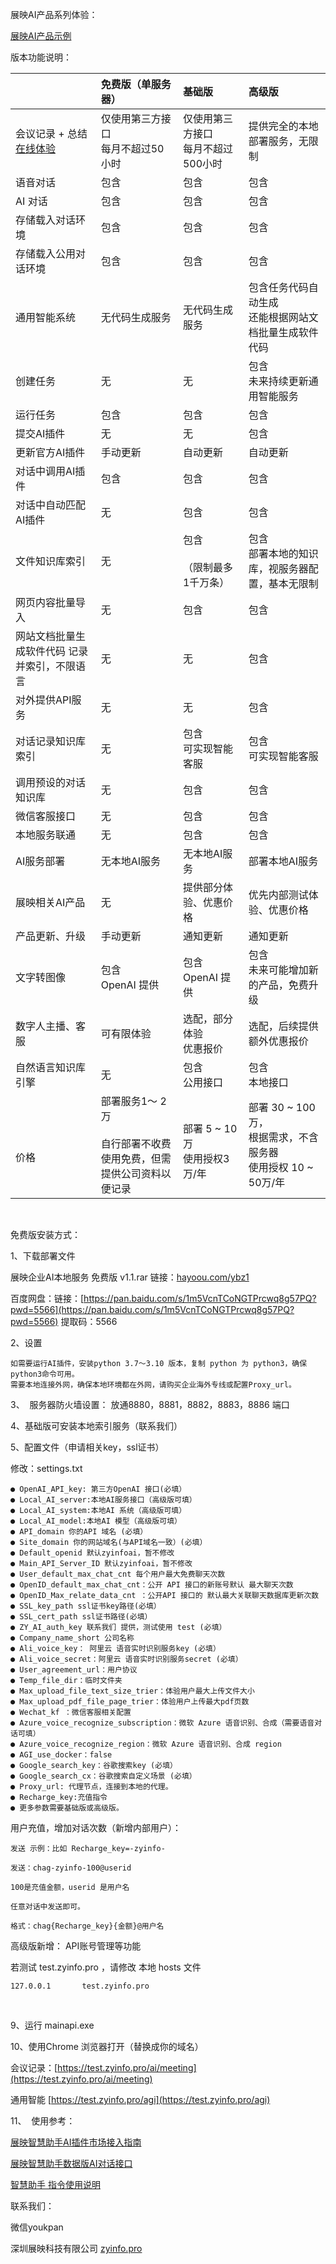 展映AI产品系列体验：

[展映AI产品示例](http://zyinfo.pro)

版本功能说明：

| |免费版（单服务器）|基础版|高级版|
|:----|:----|:----|:----|
|会议记录 + 总结<br>[在线体验](http://m.zyinfo.pro)|仅使用第三方接口<br>每月不超过50小时|仅使用第三方接口<br>每月不超过500小时|提供完全的本地部署服务，无限制|
|语音对话|包含|包含|包含|
|AI 对话|包含|包含|包含|
|存储载入对话环境|包含|包含|包含|
|存储载入公用对话环境|包含|包含|包含|
|    通用智能系统|    无代码生成服务|    无代码生成服务|包含任务代码自动生成<br>还能根据网站文档批量生成软件代码|
|    创建任务|    无|    无|包含<br>未来持续更新通用智能服务|
|运行任务|包含|包含|包含|
|提交AI插件|无|无|包含|
|更新官方AI插件|手动更新|自动更新|自动更新|
|对话中调用AI插件|包含|包含|包含|
|对话中自动匹配AI插件|无|包含|包含|
|    文件知识库索引|    无|包含<br><br>（限制最多1千万条）|包含<br>部署本地的知识库，视服务器配置，基本无限制|
|网页内容批量导入|无|包含|包含|
|网站文档批量生成软件代码 记录并索引，不限语言|    无|    无|    包含|
|对外提供API服务|无|无|包含|
|对话记录知识库索引|无|包含<br>可实现智能客服|包含<br>可实现智能客服|
|调用预设的对话知识库|无|包含|包含|
|微信客服接口|无|包含|包含|
|本地服务联通|无|包含|包含|
|AI服务部署|无本地AI服务|无本地AI服务|部署本地AI服务|
|展映相关AI产品|无|提供部分体验、优惠价格|优先内部测试体验、优惠价格|
|产品更新、升级|手动更新|通知更新|通知更新|
|    文字转图像|包含<br>OpenAI 提供|包含<br>OpenAI 提供|包含<br>未来可能增加新的产品，免费升级|
|数字人主播、客服|可有限体验|选配，部分体验<br>优惠报价|选配，后续提供<br>额外优惠报价|
|自然语言知识库引擎|无|包含<br>公用接口|包含<br>本地接口|
| <br><br>价格|部署服务1～ 2万<br><br>自行部署不收费<br>使用免费，但需提供公司资料以便记录|    <br>部署 5 ~ 10万<br>使用授权3万/年|部署 30 ~ 100万，<br>根据需求，不含服务器<br>使用授权 10 ~ 50万/年|

 

免费版安装方式：

1、下载部署文件

展映企业AI本地服务 免费版 v1.1.rar 链接：[hayoou.com/ybz1](http://box.hayoou.com/1682096812993/%E5%B1%95%E6%98%A0%E4%BC%81%E4%B8%9AAI%E6%9C%AC%E5%9C%B0%E6%9C%8D%E5%8A%A1%20%E5%85%8D%E8%B4%B9%E7%89%88%20v1.1.rar)


百度网盘：链接：[https://pan.baidu.com/s/1m5VcnTCoNGTPrcwq8g57PQ?pwd=5566](https://pan.baidu.com/s/1m5VcnTCoNGTPrcwq8g57PQ?pwd=5566)
提取码：5566


2、设置

	如需要运行AI插件，安装python 3.7～3.10 版本，复制 python 为 python3，确保python3命令可用。
	需要本地连接外网，确保本地环境都在外网，请购买企业海外专线或配置Proxy_url。

3、  服务器防火墙设置：
	放通8880，8881，8882，8883，8886 端口

4、基础版可安装本地索引服务（联系我们） 

5、配置文件（申请相关key，ssl证书）

修改：settings.txt

	● OpenAI_API_key: 第三方OpenAI 接口(必填）
	● Local_AI_server:本地AI服务接口（高级版可填）
	● Local_AI_system:本地AI 系统（高级版可填）
	● Local_AI_model:本地AI 模型（高级版可填）
	● API_domain 你的API 域名 (必填）
	● Site_domain 你的网站域名(与API域名一致）(必填）
	● Default_openid 默认zyinfoai，暂不修改
	● Main_API_Server_ID 默认zyinfoai，暂不修改
	● User_default_max_chat_cnt 每个用户最大免费聊天次数
	● OpenID_default_max_chat_cnt：公开 API 接口的新账号默认 最大聊天次数
	● OpenID_Max_relate_data_cnt ：公开API 接口的 默认最大关联聊天数据库更新次数
	● SSL_key_path ssl证书key路径(必填）
	● SSL_cert_path ssl证书路径(必填）
	● ZY_AI_auth_key 联系我们 提供，测试使用 test (必填）
	● Company_name_short 公司名称
	● Ali_voice_key： 阿里云 语音实时识别服务key (必填）
	● Ali_voice_secret：阿里云 语音实时识别服务secret (必填）
	● User_agreement_url：用户协议
	● Temp_file_dir：临时文件夹
	● Max_upload_file_text_size_trier：体验用户最大上传文件大小
	● Max_upload_pdf_file_page_trier：体验用户上传最大pdf页数
	● Wechat_kf ：微信客服相关配置
	● Azure_voice_recognize_subscription：微软 Azure 语音识别、合成（需要语音对话可填）
	● Azure_voice_recognize_region：微软 Azure 语音识别、合成 region
	● AGI_use_docker：false
	● Google_search_key：谷歌搜索key (必填）
	● Google_search_cx：谷歌搜索自定义场景 (必填）
	● Proxy_url: 代理节点，连接到本地的代理。
	● Recharge_key:充值指令
	● 更多参数需要基础版或高级版。


用户充值，增加对话次数（新增内部用户）：

	发送 示例：比如 Recharge_key=-zyinfo-

	发送：chag-zyinfo-100@userid

	100是充值金额，userid 是用户名

	任意对话中发送即可。

	格式：chag{Recharge_key}{金额}@用户名



高级版新增：
	API账号管理等功能
	 

若测试 test.zyinfo.pro ，请修改 本地 hosts 文件

	127.0.0.1       test.zyinfo.pro
 

9、运行 mainapi.exe

10、使用Chrome 浏览器打开（替换成你的域名）

会议记录：[https://test.zyinfo.pro/ai/meeting](https://test.zyinfo.pro/ai/meeting)

通用智能 [https://test.zyinfo.pro/agi](https://test.zyinfo.pro/agi)


11、  使用参考：

[展映智慧助手AI插件市场接入指南](https://docs.qq.com/doc/DS0lNaHFXcWJ0d3Fr)

[展映智慧助手数据版AI对话接口](https://docs.qq.com/doc/DS0dWdmdNRkRWc2JJ)

[智慧助手 指令使用说明](https://docs.qq.com/doc/DS1VTblp4U1lyZWds)



联系我们：

微信youkpan

深圳展映科技有限公司 [zyinfo.pro](http://zyinfo.pro)

